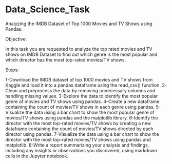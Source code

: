 # Data_Science_Task
Analyzing the IMDB Dataset of Top 1000 Movies and TV Shows using Pandas.

Objective:

In this task you are requested to analyze the top rated movies and TV shows on IMDB Dataset to find out which genre is the most popular and which director has the most top-rated movies/TV shows.

Steps:

1-Download the IMDB dataset of top 1000 movies and TV shows from Kaggle and load it into a pandas dataframe using the read_csv() function.
2-Clean and preprocess the data by removing unnecessary columns and handling missing values.
3-Explore the data to identify the most popular genre of movies and TV shows using pandas.
4-Create a new dataframe containing the count of movies/TV shows in each genre using pandas.
5-Visualize the data using a bar chart to show the most popular genre of movies/TV shows using pandas and the matplotlib library.
6-Identify the director with the most top-rated movies/TV shows by creating a new dataframe containing the count of movies/TV shows directed by each director using pandas.
7-Visualize the data using a bar chart to show the director with the most top-rated movies/TV shows using pandas and matplotlib.
8-Write a report summarizing your analysis and findings, including any insights or observations you discovered, using markdown cells in the Jupyter notebook.
